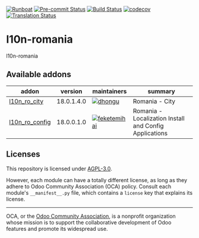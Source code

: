 
[![Runboat](https://img.shields.io/badge/runboat-Try%20me-875A7B.png)](https://runboat.odoo-community.org/builds?repo=OCA/l10n-romania&target_branch=18.0)
[![Pre-commit Status](https://github.com/OCA/l10n-romania/actions/workflows/pre-commit.yml/badge.svg?branch=18.0)](https://github.com/OCA/l10n-romania/actions/workflows/pre-commit.yml?query=branch%3A18.0)
[![Build Status](https://github.com/OCA/l10n-romania/actions/workflows/test.yml/badge.svg?branch=18.0)](https://github.com/OCA/l10n-romania/actions/workflows/test.yml?query=branch%3A18.0)
[![codecov](https://codecov.io/gh/OCA/l10n-romania/branch/18.0/graph/badge.svg)](https://codecov.io/gh/OCA/l10n-romania)
[![Translation Status](https://translation.odoo-community.org/widgets/l10n-romania-18-0/-/svg-badge.svg)](https://translation.odoo-community.org/engage/l10n-romania-18-0/?utm_source=widget)

<!-- /!\ do not modify above this line -->

# l10n-romania

l10n-romania

<!-- /!\ do not modify below this line -->

<!-- prettier-ignore-start -->

[//]: # (addons)

Available addons
----------------
addon | version | maintainers | summary
--- | --- | --- | ---
[l10n_ro_city](l10n_ro_city/) | 18.0.1.4.0 | [![dhongu](https://github.com/dhongu.png?size=30px)](https://github.com/dhongu) | Romania - City
[l10n_ro_config](l10n_ro_config/) | 18.0.0.1.0 | [![feketemihai](https://github.com/feketemihai.png?size=30px)](https://github.com/feketemihai) | Romania - Localization Install and Config Applications

[//]: # (end addons)

<!-- prettier-ignore-end -->

## Licenses

This repository is licensed under [AGPL-3.0](LICENSE).

However, each module can have a totally different license, as long as they adhere to Odoo Community Association (OCA)
policy. Consult each module's `__manifest__.py` file, which contains a `license` key
that explains its license.

----
OCA, or the [Odoo Community Association](http://odoo-community.org/), is a nonprofit
organization whose mission is to support the collaborative development of Odoo features
and promote its widespread use.
